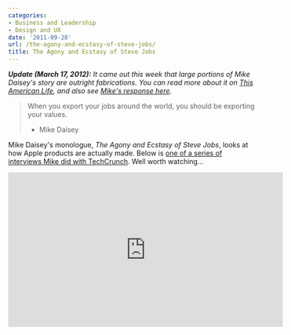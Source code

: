 ```yaml
---
categories:
- Business and Leadership
- Design and UX
date: '2011-09-28'
url: /the-agony-and-ecstasy-of-steve-jobs/
title: The Agony and Ecstasy of Steve Jobs
---
```


<em><strong>Update (March 17, 2012):</strong> It came out this week that large portions of Mike Daisey's story are outright fabrications. You can read more about it on <a href="http://www.thisamericanlife.org/blog/2012/03/retracting-mr-daisey-and-the-apple-factory">This American Life</a>, and also see <a href="http://mikedaisey.blogspot.com/2012/03/statement-on-tal.html">Mike's response here</a>.</em>

<blockquote>When you export your jobs around the world, you should be exporting your values.

- Mike Daisey</blockquote>

Mike Daisey's monologue, <em>The Agony and Ecstasy of Steve Jobs</em>, looks at how Apple products are actually made. Below is <a href="https://www.youtube.com/watch?v=rPnoB4LzB8g">one of a series of interviews Mike did with TechCrunch</a>. Well worth watching...

<iframe class="alignc" width="560" height="315" src="https://www.youtube.com/embed/rPnoB4LzB8g" frameborder="0" allowfullscreen></iframe>